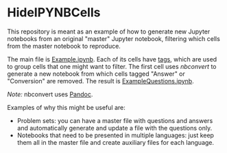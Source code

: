 # HideIPYNBCells

This repository is meant as an example of how to generate new Jupyter notebooks from an original "master" Jupyter notebook, filtering which cells from the master notebook to reproduce.

The main file is [Example.ipynb](https://github.com/Mv77/HideIPYNBCells/blob/master/Example.ipynb). Each of its cells have [tags](https://blog.jupyter.org/jupyter-notebook-5-0-909c6c172d78), which are used to group cells that one might want to filter. The first cell uses *nbconvert* to generate a new notebook from which cells tagged "Answer" or "Conversion" are removed. The result is [ExampleQuestions.ipynb](https://github.com/Mv77/HideIPYNBCells/blob/master/ExampleQuestions.ipynb).

*Note:* nbconvert uses [Pandoc](https://pandoc.org/).

Examples of why this might be useful are:
- Problem sets: you can have a master file with questions and answers and automatically generate and update a file with the questions only.
- Notebooks that need to be presented in multiple languages: just keep them all in the master file and create auxiliary files for each language.
